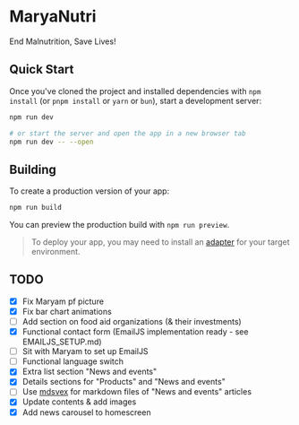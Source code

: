 # MaryaNutri

End Malnutrition, Save Lives!

## Quick Start

Once you've cloned the project and installed dependencies with `npm install` (or `pnpm install` or `yarn` or `bun`), start a development server:

```bash
npm run dev

# or start the server and open the app in a new browser tab
npm run dev -- --open
```

## Building

To create a production version of your app:

```bash
npm run build
```

You can preview the production build with `npm run preview`.

> To deploy your app, you may need to install an [adapter](https://svelte.dev/docs/kit/adapters) for your target environment.

## TODO
- [x] Fix Maryam pf picture
- [x] Fix bar chart animations
- [ ] Add section on food aid organizations (& their investments)
- [x] Functional contact form (EmailJS implementation ready - see EMAILJS_SETUP.md)
- [ ] Sit with Maryam to set up EmailJS
- [ ] Functional language switch
- [x] Extra list section "News and events"
- [x] Details sections for "Products" and "News and events"
- [ ] Use [mdsvex](https://mdsvex.pngwn.io/) for markdown files of "News and events" articles
- [x] Update contents & add images
- [x] Add news carousel to homescreen